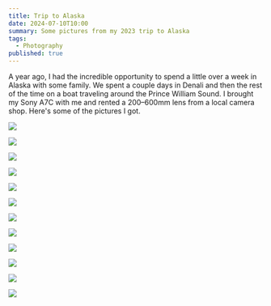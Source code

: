 ```yaml
---
title: Trip to Alaska
date: 2024-07-10T10:00
summary: Some pictures from my 2023 trip to Alaska
tags:
  - Photography
published: true
---
```

A year ago, I had the incredible opportunity to spend a little over a week in Alaska with some family. We spent a couple days in Denali and then the rest of the time on a boat traveling around the Prince William Sound. I brought my Sony A7C with me and rented a 200–600mm lens from a local camera shop. Here's some of the pictures I got.

![](/media/alaska/DSC00623.jpeg)

![](/media/alaska/DSC00630.jpeg)

![](/media/alaska/DSC00679.jpeg)

![](/media/alaska/DSC01031.jpeg)

![](/media/alaska/DSC01077.jpeg)

![](/media/alaska/DSC01279.jpeg)

![](/media/alaska/DSC01356.jpeg)

![](/media/alaska/DSC01415.jpeg)

![](/media/alaska/DSC01490.jpeg)

![](/media/alaska/DSC01534.jpeg)

![](/media/alaska/DSC01540.jpeg)

![](/media/alaska/DSC01687.jpeg)